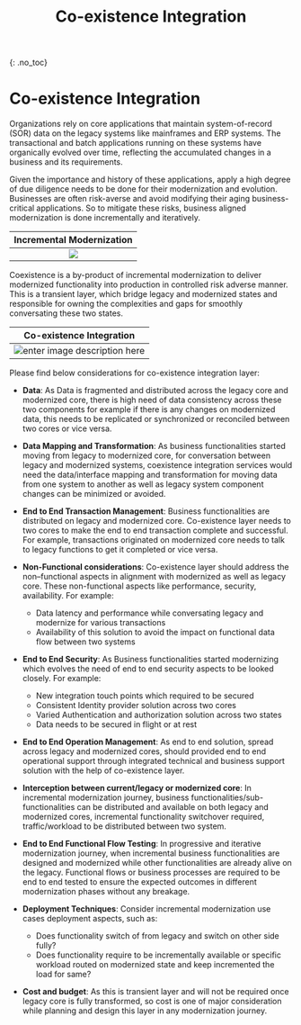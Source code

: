 ﻿---
layout: default
title: Co-existence Integration
parent: Integration Scenarios
grand_parent: Hybrid Integration
permalink: /coexistence-integration
has_toc: false
has_children: false
nav_order: 4
---
{: .no_toc}
# Co-existence Integration

Organizations rely on core applications that maintain system-of-record (SOR) data on the legacy systems like mainframes and ERP systems. The transactional and batch applications running on these systems have organically evolved over time, reflecting the accumulated changes in a business and its requirements.   

Given the importance and history of these applications, apply a high degree of due diligence needs to be done for their modernization and evolution. Businesses are often risk-averse and avoid modifying their aging business-critical applications. So to mitigate these risks, business aligned modernization is done incrementally and iteratively. 

| Incremental Modernization |
| :-: |
| ![](../images/incremental-modernization.png)

Coexistence is a by-product of incremental modernization to deliver modernized functionality into production in controlled risk adverse manner. This is a transient layer, which bridge legacy and modernized states and responsible for owning the complexities and gaps for smoothly conversating these two states.  

| Co-existence Integration |
| :-: |
| ![enter image description here](../images/coexistance-integration-latest.png)

Please find below considerations for co-existence integration layer:

 - **Data**: As Data is fragmented and distributed across the legacy core and modernized core, there is high need of data consistency across these two components for example if there is any changes on modernized data, this needs to be replicated or synchronized or reconciled between two cores or vice versa.

 - **Data Mapping and Transformation**: As business functionalities started moving from legacy to modernized core, for conversation between legacy and modernized systems, coexistence integration services would need the data/interface mapping and transformation for moving data from one system to another as well as legacy system component changes can be minimized or avoided.
  
 - **End to End Transaction Management**: Business functionalities are distributed on legacy and modernized core. Co-existence layer needs to two cores to make the end to end transaction complete and successful. For example, transactions originated on modernized core needs to talk to legacy functions to get it completed or vice versa.
	 
 - **Non-Functional considerations**: Co-existence layer should address the non–functional aspects in alignment with modernized as well as legacy core. These non-functional aspects like performance, security, availability. For example:
	 - Data latency and performance while conversating legacy and modernize for various transactions
	 - Availability of this solution to avoid the impact on functional data flow between two systems

 - **End to End Security**: As Business functionalities started modernizing which evolves the need of end to end security aspects to be looked closely. For example:
	 - New integration touch points which required to be secured
	 - Consistent Identity provider solution across two cores 
	 - Varied Authentication and authorization solution across two states
	 - Data needs to be secured in flight or at rest 

 - **End to End Operation Management**: As end to end solution, spread across legacy and modernized cores, should provided end to end operational support through  integrated technical and business support solution with the help of co-existence layer. 

 - **Interception between current/legacy or modernized core**: In incremental modernization journey, business functionalities/sub-functionalities can be distributed and available on both legacy and modernized cores, incremental functionality switchover required, traffic/workload to be distributed between two system. 

 - **End to End Functional Flow Testing**: In progressive and iterative modernization journey, when incremental business functionalities are designed and modernized while other functionalities are already alive on the legacy. Functional flows or business processes are required to be end to end tested to ensure the expected outcomes in different modernization phases without any breakage. 
 
 - **Deployment Techniques**: Consider incremental modernization use cases deployment aspects, such as: 
	 - Does functionality switch of from legacy and switch on other side fully?
	 - Does functionality require to be incrementally available or specific workload routed on modernized state and keep incremented the load for same?

 - **Cost and budget**: As this is transient layer and will not be required once legacy core is fully transformed, so cost is one of major consideration while planning and design this layer in any modernization journey.


 





